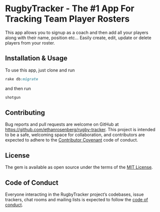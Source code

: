 
# RugbyTracker - The #1 App For Tracking Team Player Rosters

This app allows you to signup as a coach and then add all your players along with their name, position etc...
Easily create, edit, update or delete players from your roster.

## Installation & Usage

To use this app, just clone and run

```ruby
rake db:migrate
```

and then run
```ruby
shotgun
```

## Contributing

Bug reports and pull requests are welcome on GitHub at https://github.com/ethanrosenberg/rugby-tracker. This project is intended to be a safe, welcoming space for collaboration, and contributors are expected to adhere to the [Contributor Covenant](http://contributor-covenant.org) code of conduct.

## License

The gem is available as open source under the terms of the [MIT License](https://opensource.org/licenses/MIT).

## Code of Conduct

Everyone interacting in the RugbyTracker project’s codebases, issue trackers, chat rooms and mailing lists is expected to follow the [code of conduct](https://github.com/'blithe-acrobat-2921'/wine_100/blob/master/CODE_OF_CONDUCT.md).
